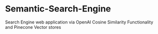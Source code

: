 # Semantic-Search-Engine
Search Engine web application via OpenAI Cosine Similarity Functionality and Pinecone Vector stores
